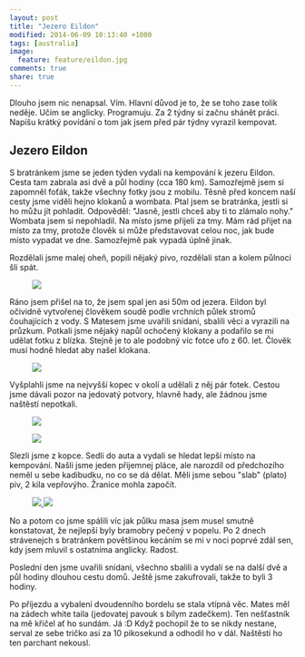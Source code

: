```yaml
---
layout: post
title: "Jezero Eildon"
modified: 2014-06-09 10:13:40 +1000
tags: [australia]
image:
  feature: feature/eildon.jpg
comments: true
share: true
---
```

Dlouho jsem nic nenapsal. Vím. Hlavní důvod je to, že se toho zase tolik neděje. Učím se anglicky. Programuju. Za 2 týdny si začnu shánět práci. Napíšu krátký povídání o tom jak jsem před pár týdny vyrazil kempovat.	

## Jezero Eildon
S bratránkem jsme se jeden týden vydali na kempování k jezeru Eildon. Cesta tam zabrala asi dvě a půl hodiny (cca 180 km). Samozřejmě jsem si zapomněl foťák, takže všechny fotky jsou z mobilu. Těsně před koncem naší cesty jsme viděli hejno klokanů a wombata. Ptal jsem se bratránka, jestli si ho můžu jít pohladit. Odpověděl: "Jasně, jestli chceš aby ti to zlámalo nohy." Wombata jsem si nepohladil. Na místo jsme přijeli za tmy. Mám rád přijet na místo za tmy, protože člověk si může představovat celou noc, jak bude místo vypadat ve dne. Samozřejmě pak vypadá úplně jinak.

Rozdělali jsme malej oheň, popili nějaký pivo, rozdělali stan a kolem půlnoci šli spát.

<figure>
  <a href="/images/photos/original/eildon-stromy.jpg">
    <img src="/images/photos/medium/eildon-stromy.jpg"/>
  </a>
</figure>

Ráno jsem přišel na to, že jsem spal jen asi 50m od jezera. Eildon byl očividně vytvořenej člověkem soudě podle vrchních půlek stromů čouhajících z vody. S Matesem jsme uvařili snídani, sbalili věci a vyrazili na průzkum. Potkali jsme nějaký napůl ochočený klokany a podařilo se mi udělat fotku z blízka. Stejně je to ale podobný víc fotce ufo z 60. let. Člověk musí hodně hledat aby našel klokana.

<figure>
  <a href="/images/photos/original/eildon-klokan.jpg">
    <img src="/images/photos/medium/eildon-klokan.jpg"/>
  </a>
</figure>

Vyšplahli jsme na nejvyšší kopec v okolí a udělali z něj pár fotek. Cestou jsme dávali pozor na jedovatý potvory, hlavně hady, ale žádnou jsme naštěstí nepotkali.

<figure>
  <a href="/images/photos/original/ja-eildon.jpg">
    <img src="/images/photos/medium/ja-eildon.jpg"/>
  </a>
</figure>

<figure>
  <a href="/images/photos/original/eildon-mates.jpg">
    <img src="/images/photos/medium/eildon-mates.jpg"/>
  </a>
</figure>

Slezli jsme z kopce. Sedli do auta a vydali se hledat lepší místo na kempování. Našli jsme jeden přijemnej pláce, ale narozdíl od předchozího neměl u sebe kadibudku, no co se dá dělat. Měli jsme sebou "slab" (plato) piv, 2 kila vepřovýho. Žranice mohla započít.

<figure class="half">
<a href="/images/photos/original/kotlik1.jpg">
<img src="/images/photos/medium/kotlik1.jpg"/>
</a>
<a href="/images/photos/original/kotlik2.jpg">
<img src="/images/photos/medium/kotlik2.jpg"/>
</a>
</figure>

No a potom co jsme spálili víc jak půlku masa jsem musel smutně konstatovat, že nejlepší byly bramobry pečený v popelu. Po 2 dnech strávenejch s bratránkem povětšinou kecáním se mi v noci poprvé zdál sen, kdy jsem mluvil s ostatníma anglicky. Radost.

Poslední den jsme uvařili snídani, všechno sbalili a vydali se na další dvě a půl hodiny dlouhou cestu domů. Ještě jsme zakufrovali, takže to byli 3 hodiny.

Po příjezdu a vybalení dvoudenního bordelu se stala vtípná věc. Mates měl na zádech white taila (jedovatej pavouk s bílym zadečkem). Ten nešťastník na mě křičel ať ho sundám. Já :D Když pochopil že to se nikdy nestane, serval ze sebe tričko asi za 10 pikosekund a odhodil ho v dál. Naštěstí ho ten parchant nekousl.
